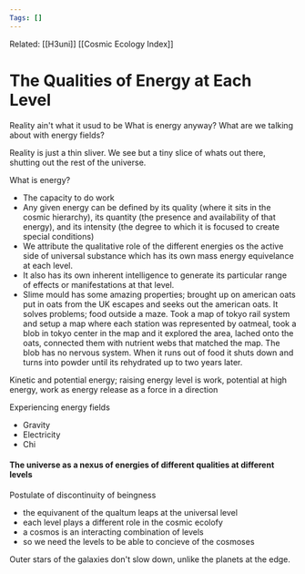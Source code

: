 ```yaml
---
Tags: []
---
```

Related: [[H3uni]] [[Cosmic Ecology Index]]
# The Qualities of Energy at Each Level

Reality ain't what it usud to be
What is energy anyway?
What are we talking about with energy fields?

Reality is just a thin sliver.
We see but a tiny slice of whats out there, shutting out the rest of the universe.

What is energy?
- The capacity to do work
- Any given energy can be defined by its quality (where it sits in the cosmic hierarchy), its quantity (the presence and availability of that energy), and its intensity (the degree to which it is focused to create special conditions)
- We attribute the qualitative role of the different energies os the active side of universal substance which has its own mass energy equivelance at each level.
- It also has its own inherent intelligence to generate its particular range of effects or manifestations at that level.
- Slime mould has some amazing properties; brought up on american oats put in oats from the UK escapes and seeks out the american oats. It solves problems; food outside a maze. Took a map of tokyo rail system and setup a map where each station was represented by oatmeal, took a blob in tokyo center in the map and it explored the area, lached onto the oats, connected them with nutrient webs that matched the map. The blob has no nervous system. When it runs out of food it shuts down and turns into powder until its rehydrated up to two years later. 

Kinetic and potential energy; raising energy level is work, potential at high energy, work as energy release as a force in a direction

Experiencing energy fields
- Gravity 
- Electricity
- Chi

#### The universe as a nexus of energies of different qualities at different levels

Postulate of discontinuity of beingness
- the equivanent of the qualtum leaps at the universal level
- each level plays a different role in the cosmic ecolofy 
- a cosmos is an interacting combination of levels
- so we need the levels to be able to concieve of the cosmoses

Outer stars of the galaxies don't slow down, unlike the planets at the edge.